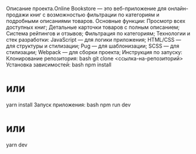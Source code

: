 Описание проекта.Online Bookstore — это веб-приложение для онлайн-продажи книг с возможностью фильтрации по категориям и подробными описаниями товаров.
Основные функции:
Просмотр всех доступных книг;
Детальные карточки товаров с полным описанием;
Система рейтингов и отзывов;
Фильтрация по категориям;
Технологии и стек разработки:
JavaScript — для логики приложения;
HTML/CSS — для структуры и стилизации;
Pug — для шаблонизации;
SCSS — для стилизации;
Webpack — для сборки проекта;
Инструкция по запуску:
Клонирование репозитория:
bash
git clone <ссылка-на-репозиторий>
Установка зависимостей:
bash
npm install
# или
yarn install
Запуск приложения:
bash
npm run dev
# или
yarn dev
